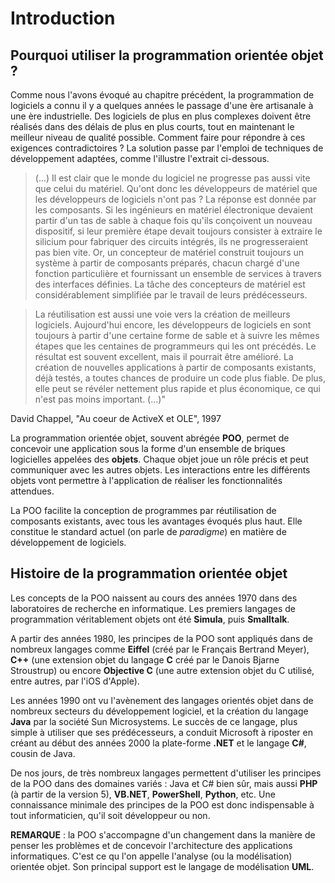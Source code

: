 Introduction
============

Pourquoi utiliser la programmation orientée objet ?
---------------------------------------------------

Comme nous l'avons évoqué au chapitre précédent, la programmation de logiciels a connu il y a quelques années le passage d'une ère artisanale à une ère industrielle. Des logiciels de plus en plus complexes doivent être réalisés dans des délais de plus en plus courts, tout en maintenant le meilleur niveau de qualité possible. Comment faire pour répondre à ces exigences contradictoires ? La solution passe par l'emploi de techniques de développement adaptées, comme l'illustre l'extrait ci-dessous.

> (...) Il est clair que le monde du logiciel ne progresse pas aussi vite que celui du matériel. Qu'ont donc les développeurs de matériel que les développeurs de logiciels n'ont pas ? La réponse est donnée par les composants. Si les ingénieurs en matériel électronique devaient partir d'un tas de sable à chaque fois qu'ils conçoivent un nouveau dispositif, si leur première étape devait toujours consister à extraire le silicium pour fabriquer des circuits intégrés, ils ne progresseraient pas bien vite. Or, un concepteur de matériel construit toujours un système à partir de composants préparés, chacun chargé d'une fonction particulière et fournissant un ensemble de services à travers des interfaces définies. La tâche des concepteurs de matériel est considérablement simplifiée par le travail de leurs prédécesseurs.

> La réutilisation est aussi une voie vers la création de meilleurs logiciels. Aujourd'hui encore, les développeurs de logiciels en sont toujours à partir d'une certaine forme de sable et à suivre les mêmes étapes que les centaines de programmeurs qui les ont précédés. Le résultat est souvent excellent, mais il pourrait être amélioré. La création de nouvelles applications à partir de composants existants, déjà testés, a toutes chances de produire un code plus fiable. De plus, elle peut se révéler nettement plus rapide et plus économique, ce qui n'est pas moins important. (...)"

David Chappel, "Au coeur de ActiveX et OLE", 1997

La programmation orientée objet, souvent abrégée **POO**, permet de concevoir une application sous la forme d'un ensemble de briques logicielles appelées des **objets**. Chaque objet joue un rôle précis et peut communiquer avec les autres objets. Les interactions entre les différents objets vont permettre à l'application de réaliser les fonctionnalités attendues.

La POO facilite la conception de programmes par réutilisation de composants existants, avec tous les avantages évoqués plus haut. Elle constitue le standard actuel (on parle de *paradigme*) en matière de développement de logiciels.

Histoire de la programmation orientée objet
-------------------------------------------

Les concepts de la POO naissent au cours des années 1970 dans des laboratoires de recherche en informatique. Les premiers langages de programmation véritablement objets ont été **Simula**, puis **Smalltalk**.

A partir des années 1980, les principes de la POO sont appliqués dans de nombreux langages comme **Eiffel** (créé par le Français Bertrand Meyer), **C++** (une extension objet du langage **C** créé par le Danois Bjarne Stroustrup) ou encore **Objective C** (une autre extension objet du C utilisé, entre autres, par l'iOS d'Apple).

Les années 1990 ont vu l'avènement des langages orientés objet dans de nombreux secteurs du développement logiciel, et la création du langage **Java** par la société Sun Microsystems. Le succès de ce langage, plus simple à utiliser que ses prédécesseurs, a conduit Microsoft à riposter en créant au début des années 2000 la plate-forme **.NET** et le langage **C#**, cousin de Java.

De nos jours, de très nombreux langages permettent d'utiliser les principes de la POO dans des domaines variés : Java et C# bien sûr, mais aussi **PHP** (à partir de la version 5), **VB.NET**, **PowerShell**, **Python**, etc. Une connaissance minimale des principes de la POO est donc indispensable à tout informaticien, qu'il soit développeur ou non.

**REMARQUE** : la POO s'accompagne d'un changement dans la manière de penser les problèmes et de concevoir l'architecture des applications informatiques. C'est ce qu l'on appelle l'analyse (ou la modélisation) orientée objet. Son principal support est le langage de modélisation **UML**.
